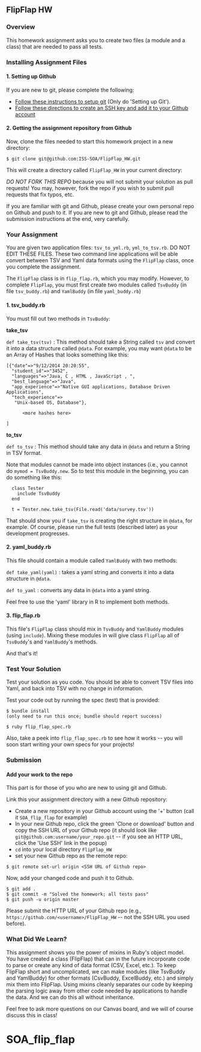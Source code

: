 ## FlipFlap HW

### Overview

This homework assignment asks you to create two files (a module and a class) that are needed to pass all tests.

### Installing Assignment Files

#### 1. Setting up Github
If you are new to git, please complete the following:

- [Follow these instructions to setup git](https://help.github.com/articles/set-up-git/) (Only do 'Setting up Git').
- [Follow these directions to create an SSH key and add it to your Github account](https://help.github.com/articles/generating-a-new-ssh-key-and-adding-it-to-the-ssh-agent/)

#### 2. Getting the assignment repository from Github
Now, clone the files needed to start this homework project in a new directory:

    $ git clone git@github.com:ISS-SOA/FlipFlap_HW.git

This will create a directory called `FlipFlap_HW` in your current directory:

*DO NOT FORK THIS REPO* because you will not submit your solution as pull requests! You may, however, fork the repo if you wish to submit pull requests that fix typos, etc.

If you are familiar with git and Github, please create your own personal repo on Github and push to it.  If you are new to git and Github, please read the submission instructions at the end, very carefully.

### Your Assignment

You are given two application files: `tsv_to_yml.rb`, `yml_to_tsv.rb`. DO NOT EDIT THESE FILES. These two command line applications will be able convert between TSV and Yaml data formats using the `FlipFlap` class, once you complete the assignment.

The `FlipFlap` class is in `flip_flap.rb`, which you may modify.
However, to complete `FlipFlap`, you must first create two modules called `TsvBuddy` (in file `tsv_buddy.rb`) and `YamlBuddy` (in file `yaml_buddy.rb`)

#### 1. tsv_buddy.rb

You must fill out two methods in `TsvBuddy`:

**take_tsv**

`def take_tsv(tsv)` : This method should take a String called `tsv` and convert
it into a data structure called `@data`. For example, you may want `@data` to be an Array of Hashes that looks something like this:

```
[{"date"=>"9/12/2014 20:20:55",
  "student_id"=>"3452",
  "languages"=>"Java, C , HTML , JavaScript , ",
  "best_language"=>"Java",
  "app_experience"=>"Native GUI applications, Database Driven Applications",
  "tech_experience"=>
   "Unix-based OS, Database"},

      <more hashes here>

]
```

**to_tsv**

`def to_tsv` : This method should take any data in `@data` and return a String
in TSV format.

Note that modules cannot be made into object instances (i.e., you cannot do
`mymod = TsvBuddy.new`.  So to test this module in the beginning, you can do something like this:

```
  class Tester
    include TsvBuddy
  end

  t = Tester.new.take_tsv(File.read('data/survey.tsv'))
```

That should show you if `take_tsv` is creating the right structure in `@data`, for example. Of course, please run the full tests (described later) as your development progresses.

#### 2. yaml_buddy.rb

This file should contain a module called `YamlBuddy` with two methods:

`def take_yaml(yaml)` : takes a yaml string and converts it into a data structure in `@data`.

`def to_yaml` : converts any data in `@data` into a yaml string.

Feel free to use the 'yaml' library in R to implement both methods.

#### 3. flip_flap.rb

This file's `FlipFlap` class should mix in `TsvBuddy` and `YamlBuddy` modules (using `include`).
Mixing these modules in will give class `FlipFlap` all of `TsvBuddy`'s and `YamlBuddy`'s methods.

And that's it!

### Test Your Solution

Test your solution as you code. You should be able to convert TSV files into Yaml,
and back into TSV with no change in information.

Test your code out by running the spec (test) that is provided:

```
$ bundle install
(only need to run this once; bundle should report success)

$ ruby flip_flap_spec.rb
```

Also, take a peek into `flip_flap_spec.rb` to see how it works -- you will soon start writing your own specs for your projects!

### Submission

#### Add your work to the repo

This part is for those of you who are new to using git and Github.

Link this your assignment directory with a new Github repository:
- Create a new repository in your Github account using the '+' button (call it `SOA_flip_flap` for example)
- In your new Github repo, click the green 'Clone or download' button and copy the SSH URL of your Github repo (it should look like `git@github.com:username/your_repo.git` -- if you see an HTTP URL, click the 'Use SSH' link in the popup)
- `cd` into your local directory `FlipFlap_HW`
- set your new Github repo as the remote repo:

`$ git remote set-url origin <SSH URL of Github repo>`

Now, add your changed code and push it to Github.

```
$ git add .
$ git commit -m "Solved the homework; all tests pass"
$ git push -u origin master
```

Please submit the HTTP URL of your Github repo (e.g., `https://github.com/<username>/FlipFlap_HW` -- not the SSH URL you used before).

### What Did We Learn?

This assignment shows you the power of mixins in Ruby's object model.
You have created a class (FlipFlap) that can in the future incorporate code to
parse or create any kind of data format (CSV, Excel, etc.).
To keep FlipFlap short and uncomplicated, we can make modules (like TsvBuddy and YamlBuddy) for other formats (CsvBuddy, ExcelBuddy, etc.) and simply mix them into FlipFlap.
Using mixins cleanly separates our code by keeping the parsing logic away from other code needed by applications to handle the data. And we can do this all without inheritance.

Feel free to ask more questions on our Canvas board, and we will of course discuss this in class!
# SOA_flip_flap
